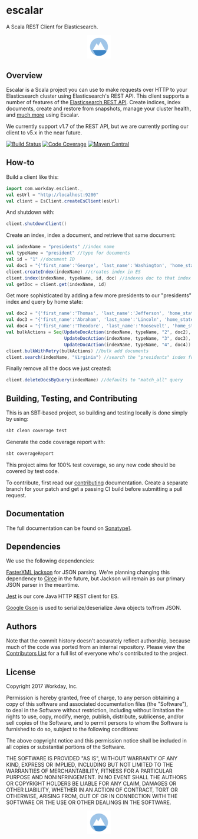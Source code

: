 # escalar
A Scala REST Client for Elasticsearch.
<p align="center">
  <img src="img/escalar_logo.png" width="64">
</p>

Overview
---

Escalar is a Scala project you can use to make requests over HTTP to your Elasticsearch cluster using 
Elasticsearch's REST API. 
This client supports a number of features of the 
[Elasticsearch REST API](https://www.elastic.co/guide/en/elasticsearch/reference/1.7/index.html).
Create indices, index documents, create and restore from snapshots, manage your cluster health, and [much more](https://github.com/Workday/escalar#documentation)
 using Escalar. 

 We currently support v1.7 of the REST API, but we are currently porting our client to v5.x in the near future.
 
[![Build Status](https://travis-ci.org/Workday/escalar.svg?branch=master)](https://travis-ci.org/Workday/escalar)
[![Code Coverage](https://codecov.io/gh/Workday/escalar/branch/master/graph/badge.svg)](https://codecov.io/gh/Workday/escalar)
[![Maven Central](https://maven-badges.herokuapp.com/maven-central/com.workday/escalar_2.10/badge.svg)](https://maven-badges.herokuapp.com/maven-central/com.workday/escalar_2.10)
 
How-to
---

Build a client like this:
````scala
import com.workday.esclient._
val esUrl = "http://localhost:9200"
val client = EsClient.createEsClient(esUrl)
 ````
And shutdown with:
````scala
client.shutdownClient()
````
Create an index, index a document, and retrieve that same document:
````scala
val indexName = "presidents" //index name
val typeName = "president" //type for documents
val id = "1" //document ID
val doc1 = "{'first_name':'George', 'last_name':'Washington', 'home_state':'Virginia'}" //actual document to index
client.createIndex(indexName) //creates index in ES
client.index(indexName, typeName, id, doc) //indexes doc to that index
val getDoc = client.get(indexName, id)
````
Get more sophisticated by adding a few more presidents to our "presidents" index and query by home state:
````scala
val doc2 = "{'first_name':'Thomas', 'last_name':'Jefferson', 'home_state':'Virginia'}"
val doc3 = "{'first_name':'Abraham', 'last_name':'Lincoln', 'home_state':'Ohio'}"
val doc4 = "{'first_name':'Theodore', 'last_name':'Roosevelt', 'home_state':'New York'}"
val bulkActions = Seq(UpdateDocAction(indexName, typeName, "2", doc2), 
                      UpdateDocAction(indexName, typeName, "3", doc3), 
                      UpdateDocAction(indexName, typeName, "4", doc4))
client.bulkWithRetry(bulkActions) //bulk add documents
client.search(indexName, "Virginia") //search the "presidents" index for documents with the text "Virginia"
````
Finally remove all the docs we just created:
````scala
client.deleteDocsByQuery(indexName) //defaults to "match_all" query
````

Building, Testing, and Contributing
---
This is an SBT-based project, so building and testing locally is done simply by using:
````scala
sbt clean coverage test
````
Generate the code coverage report with:
````scala
sbt coverageReport
````
This project aims for 100% test coverage, so any new code should be covered by test code.

To contribute, first read our [contributing](../master/CONTRIBUTING) documentation. Create a separate branch for your
patch and get a passing CI build before submitting a pull request. 

Documentation
---
The full documentation can be found on [Sonatype](https://oss.sonatype.org/service/local/repositories/releases/archive/com/workday/escalar_2.10/1.7.0/escalar_2.10-1.7.0-javadoc.jar/!/index.html#com.workday.esclient.package)].


Dependencies
---

We use the following dependencies: 

[FasterXML jackson](https://github.com/FasterXML/jackson)
for JSON parsing.
We're planning changing this dependency to [Circe](https://github.com/circe/circe) in the future,
but Jackson will remain as our primary JSON parser in the meantime.

[Jest](https://github.com/searchbox-io/Jest) is our core Java HTTP REST client for ES.
 
[Google Gson](https://github.com/google/gson) is used to serialize/deserialize Java objects to/from JSON.

Authors
---
Note that the commit history doesn't accurately reflect authorship, because much of the code was ported from an internal repository. Please view the [Contributors List](../master/CONTRIBUTORS) for a full list of everyone who's contributed to the project.

License
---
Copyright 2017 Workday, Inc.

Permission is hereby granted, free of charge, to any person obtaining a copy of this software and associated
documentation files (the "Software"), to deal in the Software without restriction, including without limitation the
rights to use, copy, modify, merge, publish, distribute, sublicense, and/or sell copies of the Software, and to permit
persons to whom the Software is furnished to do so, subject to the following conditions:

The above copyright notice and this permission notice shall be included in all copies or substantial portions of the
Software.

THE SOFTWARE IS PROVIDED "AS IS", WITHOUT WARRANTY OF ANY KIND, EXPRESS OR IMPLIED, INCLUDING BUT NOT LIMITED TO THE
WARRANTIES OF MERCHANTABILITY, FITNESS FOR A PARTICULAR PURPOSE AND NONINFRINGEMENT. IN NO EVENT SHALL THE AUTHORS OR
COPYRIGHT HOLDERS BE LIABLE FOR ANY CLAIM, DAMAGES OR OTHER LIABILITY, WHETHER IN AN ACTION OF CONTRACT, TORT OR
OTHERWISE, ARISING FROM, OUT OF OR IN CONNECTION WITH THE SOFTWARE OR THE USE OR OTHER DEALINGS IN THE SOFTWARE.

<p align="center">
  <img src="img/escalar_logo.png" width="64">
</p>
